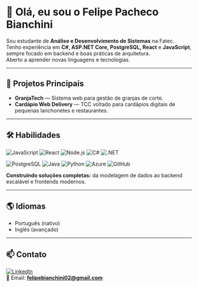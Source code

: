 # 👋 Olá, eu sou o Felipe Pacheco Bianchini  

Sou estudante de **Análise e Desenvolvimento de Sistemas** na Fatec.  
Tenho experiência em **C#, ASP.NET Core, PostgreSQL, React** e **JavaScript**, sempre focado em backend e boas práticas de arquitetura.  
Aberto a aprender novas linguagens e tecnologias.  

---

## 🚀 Projetos Principais
- **GranjaTech** — Sistema web para gestão de granjas de corte.  
- **Cardápio Web Delivery** — TCC voltado para cardápios digitais de pequenas lanchonetes e restaurantes.  

---

## 🛠️ Habilidades  

![JavaScript](https://img.shields.io/badge/-JavaScript-F7DF1E?style=for-the-badge&logo=javascript&logoColor=000) 
![React](https://img.shields.io/badge/-React-61DAFB?style=for-the-badge&logo=react&logoColor=000) 
![Node.js](https://img.shields.io/badge/-Node.js-339933?style=for-the-badge&logo=node.js&logoColor=fff) 
![C#](https://img.shields.io/badge/-C%23-239120?style=for-the-badge&logo=c-sharp&logoColor=fff) 
![.NET](https://img.shields.io/badge/-.NET-512BD4?style=for-the-badge&logo=dotnet&logoColor=fff)  

![PostgreSQL](https://img.shields.io/badge/-PostgreSQL-4169E1?style=for-the-badge&logo=postgresql&logoColor=fff) 
![Java](https://img.shields.io/badge/-Java-007396?style=for-the-badge&logo=java&logoColor=fff) 
![Python](https://img.shields.io/badge/-Python-3776AB?style=for-the-badge&logo=python&logoColor=fff) 
![Azure](https://img.shields.io/badge/-Azure-0078D4?style=for-the-badge&logo=microsoftazure&logoColor=fff) 
![GitHub](https://img.shields.io/badge/-GitHub-181717?style=for-the-badge&logo=github&logoColor=fff)  

</div>

**Construindo soluções completas:** da modelagem de dados ao backend escalável e frontends modernos.  

---

## 🌎 Idiomas
- Português (nativo)  
- Inglês (avançado)  

---

## 📫 Contato
[![LinkedIn](https://img.shields.io/badge/LinkedIn-0077B5?style=for-the-badge&logo=linkedin&logoColor=fff)](https://br.linkedin.com/in/felipe-pacheco-bianchini-699b25331)  
📧 Email: **felipebianchini02@gmail.com**  
